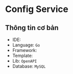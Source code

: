 # Config Service

## Thông tin cơ bản

- IDE:
- Language: `Go`
- Framework:
- Template:
- Lib: `OpenAPI`
- Database: `MySQL`
